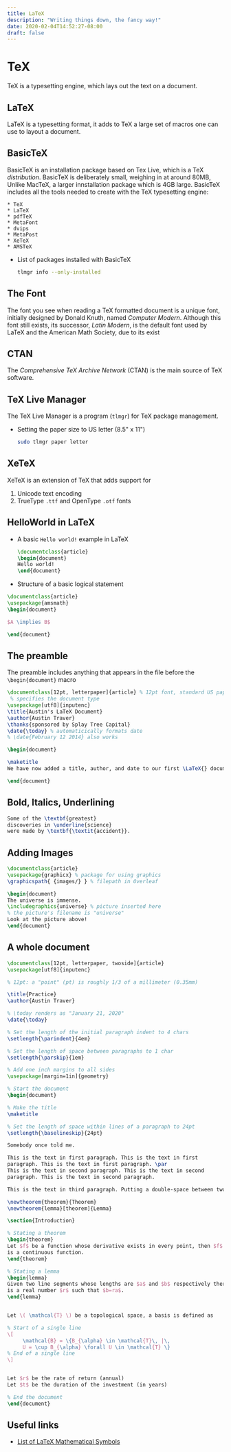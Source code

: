 ```yaml
---
title: LaTeX
description: "Writing things down, the fancy way!"
date: 2020-02-04T14:52:27-08:00
draft: false
---
```


# TeX

TeX is a typesetting engine, which lays out the text on a document.

## LaTeX

LaTeX is a typesetting format, it adds to TeX a large set of macros one can use to layout a document.

## BasicTeX

BasicTeX is an installation package based on Tex Live, which is a TeX *distribution*. BasicTeX is deliberately small, weighing in at around 80MB, Unlike MacTeX, a larger innstallation package which is 4GB large. BasicTeX includes all the tools needed to create with the TeX typesetting engine:

    * TeX
    * LaTeX
    * pdfTeX
    * MetaFont
    * dvips
    * MetaPost
    * XeTeX
    * AMSTeX

* List of packages installed with BasicTeX

  ```sh
  tlmgr info --only-installed
  ```

## The Font

The font you see when reading a TeX formatted document is a unique font, initially designed by Donald Knuth, named *Computer Modern*. Although this font still exists, its successor, *Latin Modern*, is the default font used by LaTeX and the American Math Society, due to its exist

## CTAN

The *Comprehensive TeX Archive Network* (CTAN) is the main source of TeX software.

## TeX Live Manager

The TeX Live Manager is a program (`tlmgr`) for TeX package management.

* Setting the paper size to US letter (8.5" x 11")

    ```sh
    sudo tlmgr paper letter
    ```

## XeTeX

XeTeX is an extension of TeX that adds support for

1. Unicode text encoding
1. TrueType `.ttf` and OpenType `.otf` fonts

## HelloWorld in LaTeX

* A basic `Hello world!` example in LaTeX

    ```tex
    \documentclass{article}
    \begin{document}
    Hello world!
    \end{document}
    ```

* Structure of a basic logical statement

```tex
\documentclass{article}
\usepackage{amsmath}
\begin{document}

$A \implies B$

\end{document}
```

## The preamble

The preamble includes anything that appears in the file before the
`\begin{document}` macro

```tex
\documentclass[12pt, letterpaper]{article} % 12pt font, standard US paper size
 % specifies the document type
\usepackage[utf8]{inputenc}
\title{Austin's LaTeX Document}
\author{Austin Traver}
\thanks{sponsored by Splay Tree Capital}
\date{\today} % automaticically formats date
% \date{February 12 2014} also works

\begin{document}

\maketitle
We have now added a title, author, and date to our first \LaTeX{} document!

\end{document}
```

## Bold, Italics, Underlining

```tex
Some of the \textbf{greatest}
discoveries in \underline{science}
were made by \textbf{\textit{accident}}.
```

## Adding Images

```tex
\documentclass{article}
\usepackage{graphicx} % package for using graphics
\graphicspath{ {images/} } % filepath in Overleaf

\begin{document}
The universe is immense.
\includegraphics{universe} % picture inserted here
% the picture's filename is "universe"
Look at the picture above!
\end{document}
```

## A whole document

```tex
\documentclass[12pt, letterpaper, twoside]{article}
\usepackage[utf8]{inputenc}

% 12pt: a "point" (pt) is roughly 1/3 of a millimeter (0.35mm)

\title{Practice}
\author{Austin Traver}

% \today renders as "January 21, 2020"
\date{\today}

% Set the length of the initial paragraph indent to 4 chars
\setlength{\parindent}{4em}

% Set the length of space between paragraphs to 1 char
\setlength{\parskip}{1em}

% Add one inch margins to all sides
\usepackage[margin=1in]{geometry}

% Start the document
\begin{document}

% Make the title
\maketitle

% Set the length of space within lines of a paragraph to 24pt
\setlength{\baselineskip}{24pt}

Somebody once told me.

This is the text in first paragraph. This is the text in first
paragraph. This is the text in first paragraph. \par
This is the text in second paragraph. This is the text in second
paragraph. This is the text in second paragraph.

This is the text in third paragraph. Putting a double-space between two lines is the traditional way to separate paragraphs. This is the text in third paragraph.

\newtheorem{theorem}{Theorem}
\newtheorem{lemma}[theorem]{Lemma}

\section{Introduction}

% Stating a theorem
\begin{theorem}
Let $f$ be a function whose derivative exists in every point, then $f$
is a continuous function.
\end{theorem}

% Stating a lemma
\begin{lemma}
Given two line segments whose lengths are $a$ and $b$ respectively there
is a real number $r$ such that $b=ra$.
\end{lemma}


Let \( \mathcal{T} \) be a topological space, a basis is defined as

% Start of a single line
\[
     \mathcal{B} = \{B_{\alpha} \in \mathcal{T}\, |\,
     U = \cup B_{\alpha} \forall U \in \mathcal{T} \}
% End of a single line
\]


Let $r$ be the rate of return (annual)
Let $t$ be the duration of the investment (in years)

% End the document
\end{document}
```

## Useful links

* [List of LaTeX Mathematical Symbols](https://oeis.org/wiki/List_of_LaTeX_mathematical_symbols)
